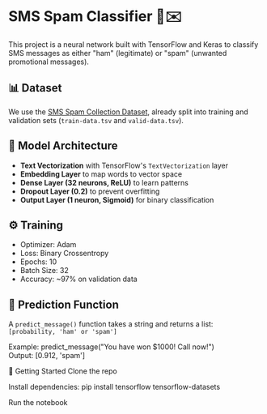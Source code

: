 # SMS Spam Classifier 📱✉️

This project is a neural network built with TensorFlow and Keras to classify SMS messages as either "ham" (legitimate) or "spam" (unwanted promotional messages).

## 📊 Dataset
We use the [SMS Spam Collection Dataset](https://www.dt.fee.unicamp.br/~tiago/smsspamcollection/), already split into training and validation sets (`train-data.tsv` and `valid-data.tsv`).

## 🧠 Model Architecture

- **Text Vectorization** with TensorFlow's `TextVectorization` layer
- **Embedding Layer** to map words to vector space
- **Dense Layer (32 neurons, ReLU)** to learn patterns
- **Dropout Layer (0.2)** to prevent overfitting
- **Output Layer (1 neuron, Sigmoid)** for binary classification

## ⚙️ Training

- Optimizer: Adam  
- Loss: Binary Crossentropy  
- Epochs: 10  
- Batch Size: 32  
- Accuracy: ~97% on validation data

## 🧪 Prediction Function

A `predict_message()` function takes a string and returns a list:  
`[probability, 'ham' or 'spam']`

Example:
predict_message("You have won $1000! Call now!")  
Output: [0.912, 'spam']

🚀 Getting Started
Clone the repo

Install dependencies: pip install tensorflow tensorflow-datasets

Run the notebook
